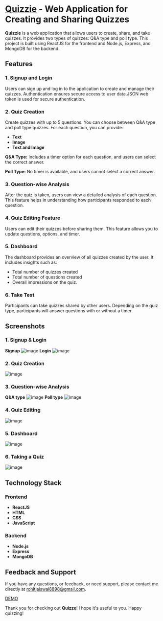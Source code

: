 # [Quizzie](https://quiz-app-rohit-jaiswal.vercel.app/) - Web Application for Creating and Sharing Quizzes

**Quizzie** is a web application that allows users to create, share, and take quizzes. It provides two types of quizzes: Q&A type and poll type. This project is built using ReactJS for the frontend and Node.js, Express, and MongoDB for the backend.

## Features

### 1. Signup and Login
Users can sign up and log in to the application to create and manage their quizzes. Authentication ensures secure access to user data.JSON web token is used for secure authentication.

### 2. Quiz Creation
Create quizzes with up to 5 questions. You can choose between Q&A type and poll type quizzes. For each question, you can provide:
- **Text**
- **Image**
- **Text and Image**

**Q&A Type:** Includes a timer option for each question, and users can select the correct answer.

**Poll Type:** No timer is available, and users cannot select a correct answer.

### 3. Question-wise Analysis
After the quiz is taken, users can view a detailed analysis of each question. This feature helps in understanding how participants responded to each question.

### 4. Quiz Editing Feature
Users can edit their quizzes before sharing them. This feature allows you to update questions, options, and timer.

### 5. Dashboard
The dashboard provides an overview of all quizzes created by the user. It includes insights such as:
- Total number of quizzes created
- Total number of questions created
- Overall impressions on the quiz.

### 6. Take Test
Participants can take quizzes shared by other users. Depending on the quiz type, participants will answer questions with or without a timer.

## Screenshots

### 1. Signup & Login
**Signup**
![image](https://github.com/user-attachments/assets/d5fc3b96-1930-46ba-99fb-08f2ea7142be)
**Login**
![image](https://github.com/user-attachments/assets/58cc983a-90eb-4230-808a-408986eb5c0b)

### 2. Quiz Creation
![image](https://github.com/user-attachments/assets/583e8bf4-36ac-4ef9-8b6b-0469512b1f00)

### 3. Question-wise Analysis
**Q&A type**
![image](https://github.com/user-attachments/assets/f5365dac-3b81-42f4-81ba-856d422dd618)
**Poll type**
![image](https://github.com/user-attachments/assets/2a91416c-de16-4165-81ed-af2b50791857)

### 4. Quiz Editing
![image](https://github.com/user-attachments/assets/087659c4-0841-404d-9d14-00d43c7cc3ba)

### 5. Dashboard
![image](https://github.com/user-attachments/assets/f39bfe98-c3a0-4a00-9799-c2b0e4440200)


### 6. Taking a Quiz
![image](https://github.com/user-attachments/assets/e7648844-eaca-4b88-894a-c5e7a53a415c)


## Technology Stack

### Frontend
- **ReactJS**
- **HTML**
- **CSS**
- **JavaScript**

### Backend
- **Node.js**
- **Express**
- **MongoDB**

## Feedback and Support
If you have any questions, or feedback, or need support, please contact me directly at rohitjaiswal8898@gmail.com.

[DEMO](https://quiz-app-rohit-jaiswal.vercel.app/)

Thank you for checking out **Quizze**! I hope it's useful to you. Happy quizzing!
